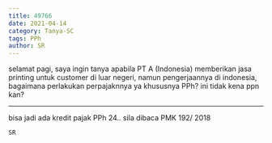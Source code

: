 ```yaml
---
title: 49766
date: 2021-04-14
category: Tanya-SC
tags: PPh
author: SR
---
```


selamat pagi, saya ingin tanya apabila PT A (Indonesia) memberikan jasa printing untuk customer di luar negeri, namun pengerjaannya di indonesia, bagaimana perlakukan perpajaknnya ya khususnya PPh? ini tidak kena ppn kan?

---

bisa jadi ada kredit pajak PPh 24.. sila dibaca PMK 192/ 2018

`SR`
